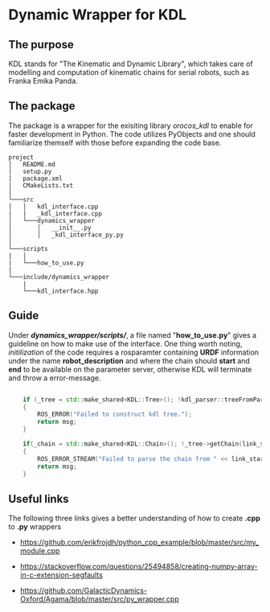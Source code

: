 # Dynamic Wrapper for KDL

## The purpose

KDL stands for "The Kinematic and Dynamic Library", which takes care of modelling and computation of kinematic chains for serial robots, such as Franka Emika Panda.

## The package

The package is a wrapper for the exisiting library *orocos_kdl* to enable for faster development in Python. The code utilizes PyObjects and one should familiarize themself with those before expanding the code base.

```
project
│   README.md
│   setup.py
|   package.xml
|   CMakeLists.txt  
│
└───src
│   │   kdl_interface.cpp
|   |   _kdl_interface.cpp
│   └───dynamics_wrapper
│       │   __init__.py
│       │   _kdl_interface_py.py
│   
└───scripts
|   │   
|   └───how_to_use.py
|
└───include/dynamics_wrapper
    |
    └───kdl_interface.hpp
```

## Guide

Under ***dynamics_wrapper/scripts/***, a file named "**how_to_use.py**" gives a guideline on how to make use of the interface. One thing worth noting, *initilization* of the code requires a rosparamter containing **URDF** information under the name **robot_description** and where the chain should **start** and **end** to be available on the parameter server, otherwise KDL will terminate and throw a error-message.

```c++

    if (_tree = std::make_shared<KDL::Tree>(); !kdl_parser::treeFromParam("robot_description", *_tree.get())) 
    {
        ROS_ERROR("Failed to construct kdl tree.");
        return msg;
    }

    if(_chain = std::make_shared<KDL::Chain>(); !_tree->getChain(link_start.data, link_end.data, *_chain.get()))
    {
        ROS_ERROR_STREAM("Failed to parse the chain from " << link_start.data << " to " << link_end.data);
        return msg;
    }

```

## Useful links

The following three links gives a better understanding of how to create **.cpp** to **.py** wrappers

- https://github.com/erikfrojdh/python_cpp_example/blob/master/src/my_module.cpp

- https://stackoverflow.com/questions/25494858/creating-numpy-array-in-c-extension-segfaults

- https://github.com/GalacticDynamics-Oxford/Agama/blob/master/src/py_wrapper.cpp
